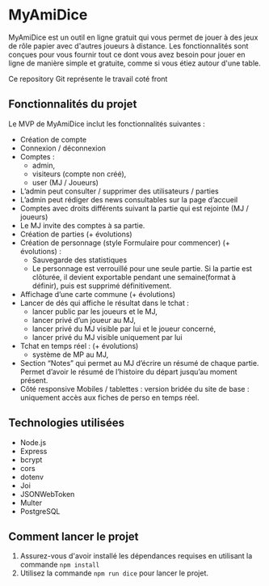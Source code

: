 # MyAmiDice

MyAmiDice est un outil en ligne gratuit qui vous permet de jouer à des jeux de rôle papier avec d'autres joueurs à distance. Les fonctionnalités sont conçues pour vous fournir tout ce dont vous avez besoin pour jouer en ligne de manière simple et gratuite, comme si vous étiez autour d'une table.

Ce repository Git représente le travail coté front

## Fonctionnalités du projet

Le MVP de MyAmiDice inclut les fonctionnalités suivantes :

- Création de compte
- Connexion / déconnexion
- Comptes :
    - admin,
    - visiteurs (compte non créé),
    - user (MJ / Joueurs)
- L’admin peut consulter / supprimer des utilisateurs / parties
- L’admin peut rédiger des news consultables sur la page d’accueil
- Comptes avec droits différents suivant la partie qui est rejointe (MJ / joueurs)
- Le MJ invite des comptes à sa partie.
- Création de parties (+ évolutions)
- Création de personnage (style Formulaire pour commencer) (+ évolutions) :
    - Sauvegarde des statistiques
    - Le personnage est verrouillé pour une seule partie. Si la partie est clôturée, il devient exportable pendant une semaine(format à définir), puis est supprimé définitivement.
- Affichage d’une carte commune (+ évolutions)
- Lancer de dés qui affiche le résultat dans le tchat :
    - lancer public par les joueurs et le MJ,
    - lancer privé d’un joueur au MJ,
    - lancer privé du MJ visible par lui et le joueur concerné,
    - lancer privé du MJ visible uniquement par lui
- Tchat en temps réel : (+ évolutions)
    - système de MP au MJ,
- Section “Notes” qui permet au MJ d’écrire un résumé de chaque partie. Permet d’avoir le résumé de l’histoire du départ jusqu’au moment présent.
- Côté responsive Mobiles / tablettes : version bridée du site de base : uniquement accès aux fiches de perso en temps réel.

## Technologies utilisées

- Node.js
- Express
- bcrypt
- cors
- dotenv
- Joi
- JSONWebToken
- Multer
- PostgreSQL

## Comment lancer le projet

1. Assurez-vous d'avoir installé les dépendances requises en utilisant la commande `npm install`
2. Utilisez la commande `npm run dice` pour lancer le projet.
